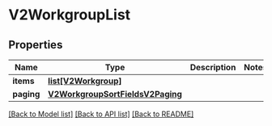 # V2WorkgroupList

## Properties
Name | Type | Description | Notes
------------ | ------------- | ------------- | -------------
**items** | [**list[V2Workgroup]**](V2Workgroup.md) |  | 
**paging** | [**V2WorkgroupSortFieldsV2Paging**](V2WorkgroupSortFieldsV2Paging.md) |  | 

[[Back to Model list]](../README.md#documentation-for-models) [[Back to API list]](../README.md#documentation-for-api-endpoints) [[Back to README]](../README.md)


